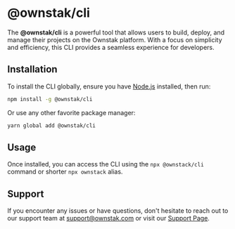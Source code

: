 # @ownstak/cli

The **@ownstak/cli** is a powerful tool that allows users to build, deploy, and manage their projects on the Ownstak platform. 
With a focus on simplicity and efficiency, this CLI provides a seamless experience for developers.

## Installation

To install the CLI globally, ensure you have [Node.js](https://nodejs.org/) installed, then run:

```bash
npm install -g @ownstak/cli
```

Or use any other favorite package manager:

```bash
yarn global add @ownstak/cli
```


## Usage

Once installed, you can access the CLI using the `npx @ownstack/cli` command or shorter `npx ownstack` alias.

## Support

If you encounter any issues or have questions, don't hesitate to reach out to our support team at [support@ownstak.com](mailto:support@ownstak.com) or visit our [Support Page](https://ownstak.com/support).
